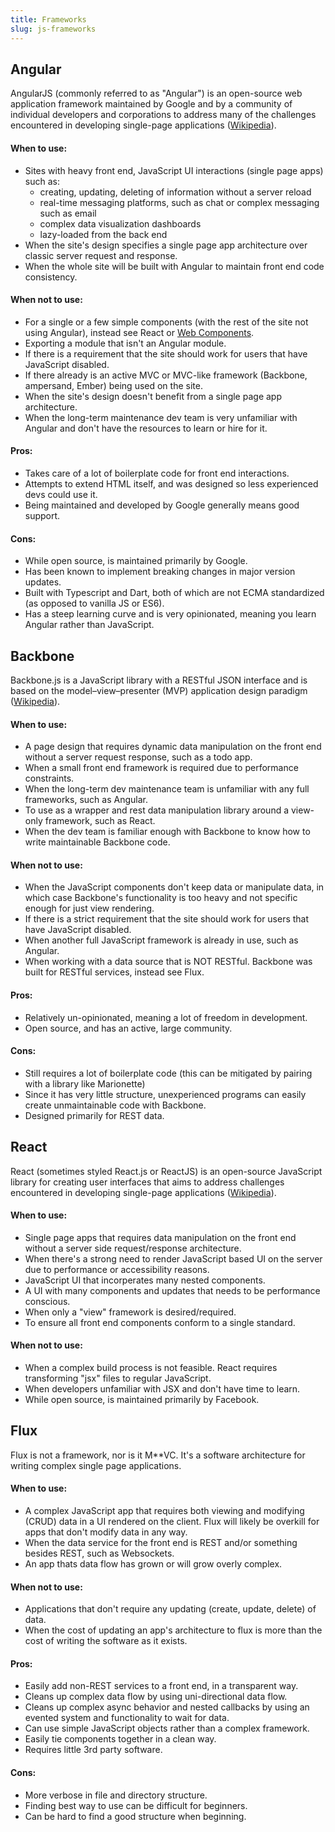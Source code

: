 ```yaml
---
title: Frameworks
slug: js-frameworks
---
```

## Angular
AngularJS (commonly referred to as "Angular") is an open-source web application framework maintained by Google and by a community of individual developers and corporations to address many of the challenges encountered in developing single-page applications ([Wikipedia](http://en.wikipedia.org/wiki/AngularJS)).

#### When to use:
- Sites with heavy front end, JavaScript UI interactions (single page apps) such as:
  - creating, updating, deleting of information without a server reload
  - real-time messaging platforms, such as chat or complex messaging such as email
  - complex data visualization dashboards
  - lazy-loaded from the back end
- When the site's design specifies a single page app architecture over classic server request and response.
- When the whole site will be built with Angular to maintain front end code consistency.

#### When not to use:
- For a single or a few simple components (with the rest of the site not using
  Angular), instead see React or [Web Components](#web-components).
- Exporting a module that isn't an Angular module.
- If there is a requirement that the site should work for users that have
  JavaScript disabled.
- If there already is an active MVC or MVC-like framework (Backbone,
  ampersand, Ember) being used on the site.
- When the site's design doesn't benefit from a single page app architecture.
- When the long-term maintenance dev team is very unfamiliar with Angular and
  don't have the resources to learn or hire for it.

#### Pros:
- Takes care of a lot of boilerplate code for front end interactions.
- Attempts to extend HTML itself, and was designed so less experienced devs could use it.
- Being maintained and developed by Google generally means good support.

#### Cons:
- While open source, is maintained primarily by Google.
- Has been known to implement breaking changes in major version updates.
- Built with Typescript and Dart, both of which are not ECMA standardized (as opposed to vanilla JS or ES6).
- Has a steep learning curve and is very opinionated, meaning you learn Angular rather than JavaScript.


## Backbone
Backbone.js is a JavaScript library with a RESTful JSON interface and is based on the model–view–presenter (MVP) application design paradigm ([Wikipedia](http://en.wikipedia.org/wiki/Backbone.js)).

#### When to use:
- A page design that requires dynamic data manipulation on the front end without a server request response, such as a todo app.
- When a small front end framework is required due to performance constraints.
- When the long-term dev maintenance team is unfamiliar with any full frameworks, such as Angular.
- To use as a wrapper and rest data manipulation library around a view-only framework, such as React.
- When the dev team is familiar enough with Backbone to know how to write maintainable Backbone code.

#### When not to use:
- When the JavaScript components don't keep data or manipulate data, in which case Backbone's functionality is too heavy and not specific enough for just view rendering.
- If there is a strict requirement that the site should work for users that have JavaScript disabled.
- When another full JavaScript framework is already in use, such as Angular.
- When working with a data source that is NOT RESTful. Backbone was built for RESTful services, instead see Flux.

#### Pros:
- Relatively un-opinionated, meaning a lot of freedom in development.
- Open source, and has an active, large community.

#### Cons:
- Still requires a lot of boilerplate code (this can be mitigated by pairing with a library like Marionette)
- Since it has very little structure, unexperienced programs can easily create unmaintainable code with Backbone.
- Designed primarily for REST data.


## React
React (sometimes styled React.js or ReactJS) is an open-source JavaScript library for creating user interfaces that aims to address challenges encountered in developing single-page applications ([Wikipedia](https://en.wikipedia.org/wiki/React_(JavaScript_library))).

#### When to use:
- Single page apps that requires data manipulation on the front end without a server side request/response architecture.
- When there's a strong need to render JavaScript based UI on the server due to performance or accessibility reasons.
- JavaScript UI that incorperates many nested components.
- A UI with many components and updates that needs to be performance conscious.
- When only a "view" framework is desired/required.
- To ensure all front end components conform to a single standard.

#### When not to use:
- When a complex build process is not feasible. React requires transforming "jsx" files to regular JavaScript.
- When developers unfamiliar with JSX and don't have time to learn.
- While open source, is maintained primarily by Facebook.


## Flux
Flux is not a framework, nor is it M**VC. It's a software architecture for
writing complex single page applications.

#### When to use:
- A complex JavaScript app that requires both viewing and modifying (CRUD) data
  in a UI rendered on the client. Flux will likely be overkill for apps that
  don't modify data in any way.
- When the data service for the front end is REST and/or something besides REST,
  such as Websockets.
- An app thats data flow has grown or will grow overly complex.

#### When not to use:
- Applications that don't require any updating (create, update, delete) of data.
- When the cost of updating an app's architecture to flux is more than the cost
  of writing the software as it exists.

#### Pros:
- Easily add non-REST services to a front end, in a transparent way.
- Cleans up complex data flow by using uni-directional data flow.
- Cleans up complex async behavior and nested callbacks by using an evented
  system and functionality to wait for data.
- Can use simple JavaScript objects rather than a complex framework.
- Easily tie components together in a clean way.
- Requires little 3rd party software.

#### Cons:
- More verbose in file and directory structure.
- Finding best way to use can be difficult for beginners.
- Can be hard to find a good structure when beginning.
